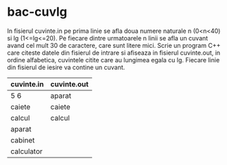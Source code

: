 # bac-cuvlg
In fisierul cuvinte.in pe prima linie se afla doua numere naturale n (0<n<40) si lg (1<=lg<=20). Pe fiecare dintre urmatoarele n linii se afla un cuvant avand cel mult 30 de caractere, care sunt litere mici. Scrie un program C++ care citeste datele din fisierul de intrare si afiseaza in fisierul cuvinte.out, in ordine alfabetica, cuvintele citite care au lungimea egala cu lg. Fiecare linie din fisierul de iesire va contine un cuvant.

| cuvinte.in | cuvinte.out |
|------------|-------------|
| 5 6        | aparat      |
| caiete     | caiete      |
| calcul     | calcul      |
| aparat     |             |
| cabinet    |             |
| calculator |             |

